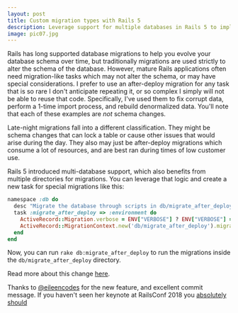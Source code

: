 ```yaml
---
layout: post
title: Custom migration types with Rails 5
description: Leverage support for multiple databases in Rails 5 to implement custom migration types for post-deploy migrations, or for scheduled migrations.
image: pic07.jpg
---
```


Rails has long supported database migrations to help you evolve your database schema over time, but traditionally migrations are used strictly to alter the schema of the database.
However, mature Rails applications often need migration-like tasks which may not alter the schema, or may have special considerations.
I prefer to use an after-deploy migration for any task that is so rare I don't anticipate repeating it, or so complex I simply will not be able to reuse that code. Specifically, I've used them to fix corrupt data, perform a 1-time import process, and rebuild denormalized data. You'll note that each of these examples are *not* schema changes.

Late-night migrations fall into a different classification. They might be schema changes that can lock a table or cause other issues that would arise during the day. They also may just be after-deploy migrations which consume a lot of resources, and are best ran during times of low customer use.

Rails 5 introduced multi-database support, which also benefits from multiple directories for migrations. You can leverage
that logic and create a new task for special migrations like this:

```ruby
namespace :db do
  desc "Migrate the database through scripts in db/migrate_after_deploy. Target specific version with VERSION=x. Turn off output with VERBOSE=false."
  task :migrate_after_deploy => :environment do
    ActiveRecord::Migration.verbose = ENV["VERBOSE"] ? ENV["VERBOSE"] == "true" : true
    ActiveRecord::MigrationContext.new('db/migrate_after_deploy').migrate(ENV["VERSION"] ? ENV["VERSION"].to_i : nil)
  end
end
```

Now, you can run `rake db:migrate_after_deploy` to run the migrations inside the `db/migrate_after_deploy` directory.

Read more about this change [here](https://github.com/rails/rails/commit/a2827ec9811b5012e8e366011fd44c8eb53fc714).

Thanks to [@eileencodes](https://github.com/eileencodes) for the new feature, and excellent commit message. If you haven't seen her keynote at RailsConf 2018 you [absolutely should](https://www.youtube.com/watch?v=8evXWvM4oXM)
